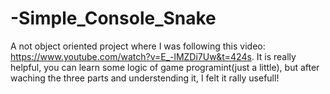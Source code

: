 # -Simple_Console_Snake

A not object oriented project where I was following this video: https://www.youtube.com/watch?v=E_-lMZDi7Uw&t=424s. 
It is really helpful, you can learn some logic of game programint(just a little), but after waching the three parts and understending it, I felt it rally usefull!
